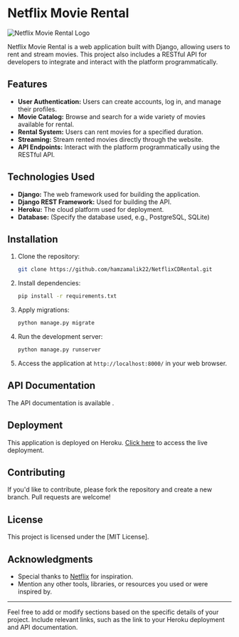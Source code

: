 # Netflix Movie Rental

![Netflix Movie Rental Logo](https://assets.stickpng.com/images/580b57fcd9996e24bc43c529.png)

Netflix Movie Rental is a web application built with Django, allowing users to rent and stream movies. This project also includes a RESTful API for developers to integrate and interact with the platform programmatically.

## Features

- **User Authentication:** Users can create accounts, log in, and manage their profiles.
- **Movie Catalog:** Browse and search for a wide variety of movies available for rental.
- **Rental System:** Users can rent movies for a specified duration.
- **Streaming:** Stream rented movies directly through the website.
- **API Endpoints:** Interact with the platform programmatically using the RESTful API.

## Technologies Used

- **Django:** The web framework used for building the application.
- **Django REST Framework:** Used for building the API.
- **Heroku:** The cloud platform used for deployment.
- **Database:** (Specify the database used, e.g., PostgreSQL, SQLite)

## Installation

1. Clone the repository:

   ```bash
   git clone https://github.com/hamzamalik22/NetflixCDRental.git
   ```

2. Install dependencies:

   ```bash
   pip install -r requirements.txt
   ```

3. Apply migrations:

   ```bash
   python manage.py migrate
   ```

4. Run the development server:

   ```bash
   python manage.py runserver
   ```

5. Access the application at `http://localhost:8000/` in your web browser.

## API Documentation

The API documentation is available .

## Deployment

This application is deployed on Heroku. [Click here](https://hamzamalik22-36ccd1e34413.herokuapp.com/ ) to access the live deployment.

## Contributing

If you'd like to contribute, please fork the repository and create a new branch. Pull requests are welcome!

## License

This project is licensed under the [MIT License].

## Acknowledgments

- Special thanks to [Netflix](https://www.netflix.com) for inspiration.
- Mention any other tools, libraries, or resources you used or were inspired by.

---

Feel free to add or modify sections based on the specific details of your project. Include relevant links, such as the link to your Heroku deployment and API documentation.
